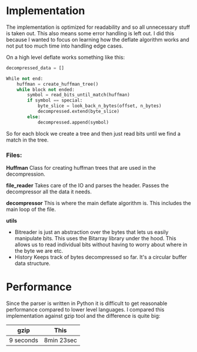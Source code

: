 # Implementation
The implementation is optimized for readability and so all unnecessary stuff is taken out. This also means some error handling is left out. I did this because I wanted to focus on learning how the deflate algorithm works and not put too much time into handling edge cases. 


On a high level deflate works something like this:
```python
decompressed_data = []

While not end:
    huffman = create_huffman_tree()
    while block not ended:
        symbol = read_bits_until_match(huffman)
        if symbol == special:
            byte_slice = look_back_n_bytes(offset, n_bytes)
            decompressed.extend(byte_slice)
        else:
            decompressed.append(symbol)
```

So for each block we create a tree and then just read bits until we find a match in the tree.



### Files:


**Huffman**
Class for creating huffman trees that are used in the decompression.

**file_reader**
Takes care of the IO and parses the header. Passes the decompressor all the data it needs.

**decompressor**
This is where the main deflate algorithm is. This includes the main loop of the file.

**utils**
- Bitreader
is just an abstraction over the bytes that lets us easily manipulate bits. This uses the Bitarray library under the hood. This allows us to read individual bits without having to worry about where in the byte we are etc.
- History
Keeps track of bytes decompressed so far. It's a circular buffer data structure.


# Performance
Since the parser is written in Python it is difficult to get reasonable performance compared to lower level languages. I compared this implementation against gzip tool and the difference is quite big:

| gzip      | This       |
| --------- | ---------- |
| 9 seconds | 8min 23sec |

